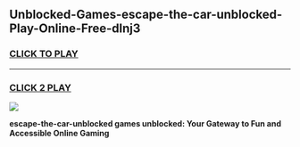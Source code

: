
## Unblocked-Games-escape-the-car-unblocked-Play-Online-Free-dlnj3
<h3>
<a href="https://premium76.site?title=escape-the-car-unblocked&ref=26A">CLICK TO PLAY</a></h3>
<hr>

<h3>
<a href="https://premium76.site?title=escape-the-car-unblocked&ref=26A">CLICK 2 PLAY</a>
  
</h3>

<a href="https://premium76.site?title=escape-the-car-unblocked&ref=26A"><img src="https://clearcache.store/games.png"></a>


**escape-the-car-unblocked games unblocked: Your Gateway to Fun and Accessible Online Gaming**
